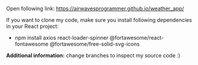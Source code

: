Open following link: https://airwavesprogrammer.github.io/weather_app/

If you want to clone my code, make sure you install following dependencies in your React project:
- npm install axios react-loader-spinner @fortawesome/react-fontawesome @fortawesome/free-solid-svg-icons

**Additional information:** change branches to inspect my source code :)

